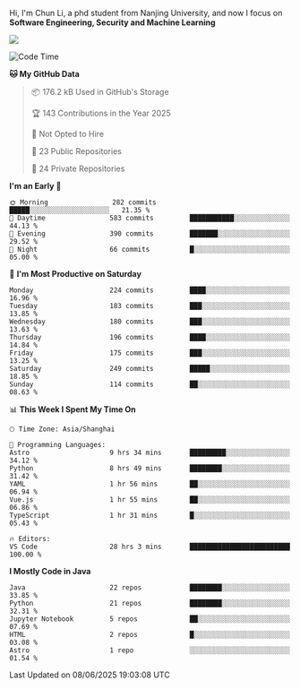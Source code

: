 Hi, I'm Chun Li, a phd student from Nanjing University, and now I focus on **Software Engineering, Security and Machine Learning**

<!--![GitHub Snake Light](https://github.com/pppppkun/pppppkun/blob/output/github-snake.svg#gh-light-mode-only)-->
<!--![GitHub Snake dark](https://github.com/pppppkun/pppppkun/blob/output/github-snake-dark.svg#gh-dark-mode-only)-->

![](https://komarev.com/ghpvc/?username=pppppkun)
<!--START_SECTION:waka-->
![Code Time](http://img.shields.io/badge/Code%20Time-2%2C147%20hrs%2030%20mins-blue)

**🐱 My GitHub Data** 

> 📦 176.2 kB Used in GitHub's Storage 
 > 
> 🏆 143 Contributions in the Year 2025
 > 
> 🚫 Not Opted to Hire
 > 
> 📜 23 Public Repositories 
 > 
> 🔑 24 Private Repositories 
 > 
**I'm an Early 🐤** 

```text
🌞 Morning                282 commits         █████░░░░░░░░░░░░░░░░░░░░   21.35 % 
🌆 Daytime                583 commits         ███████████░░░░░░░░░░░░░░   44.13 % 
🌃 Evening                390 commits         ███████░░░░░░░░░░░░░░░░░░   29.52 % 
🌙 Night                  66 commits          █░░░░░░░░░░░░░░░░░░░░░░░░   05.00 % 
```
📅 **I'm Most Productive on Saturday** 

```text
Monday                   224 commits         ████░░░░░░░░░░░░░░░░░░░░░   16.96 % 
Tuesday                  183 commits         ███░░░░░░░░░░░░░░░░░░░░░░   13.85 % 
Wednesday                180 commits         ███░░░░░░░░░░░░░░░░░░░░░░   13.63 % 
Thursday                 196 commits         ████░░░░░░░░░░░░░░░░░░░░░   14.84 % 
Friday                   175 commits         ███░░░░░░░░░░░░░░░░░░░░░░   13.25 % 
Saturday                 249 commits         █████░░░░░░░░░░░░░░░░░░░░   18.85 % 
Sunday                   114 commits         ██░░░░░░░░░░░░░░░░░░░░░░░   08.63 % 
```


📊 **This Week I Spent My Time On** 

```text
🕑︎ Time Zone: Asia/Shanghai

💬 Programming Languages: 
Astro                    9 hrs 34 mins       █████████░░░░░░░░░░░░░░░░   34.12 % 
Python                   8 hrs 49 mins       ████████░░░░░░░░░░░░░░░░░   31.42 % 
YAML                     1 hr 56 mins        ██░░░░░░░░░░░░░░░░░░░░░░░   06.94 % 
Vue.js                   1 hr 55 mins        ██░░░░░░░░░░░░░░░░░░░░░░░   06.86 % 
TypeScript               1 hr 31 mins        █░░░░░░░░░░░░░░░░░░░░░░░░   05.43 % 

🔥 Editors: 
VS Code                  28 hrs 3 mins       █████████████████████████   100.00 % 
```

**I Mostly Code in Java** 

```text
Java                     22 repos            ████████░░░░░░░░░░░░░░░░░   33.85 % 
Python                   21 repos            ████████░░░░░░░░░░░░░░░░░   32.31 % 
Jupyter Notebook         5 repos             ██░░░░░░░░░░░░░░░░░░░░░░░   07.69 % 
HTML                     2 repos             █░░░░░░░░░░░░░░░░░░░░░░░░   03.08 % 
Astro                    1 repo              ░░░░░░░░░░░░░░░░░░░░░░░░░   01.54 % 
```




 Last Updated on 08/06/2025 19:03:08 UTC
<!--END_SECTION:waka-->
